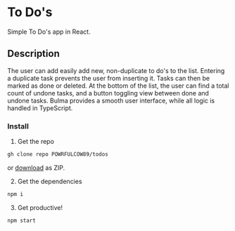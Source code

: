 # To Do's
Simple To Do's app in React.

## Description
The user can add easily add new, non-duplicate to do's to the list. Entering a duplicate task prevents the user from inserting it. Tasks can then be marked as done or deleted. At the bottom of the list, the user can find a total count of undone tasks, and a button toggling view between done and undone tasks. Bulma provides a smooth user interface, while all logic is handled in TypeScript.

### Install 

1. Get the repo
  
  ```sh
  gh clone repo POWRFULCOW89/todos
  ```
  
  or [download](https://github.com/POWRFULCOW89/todos/archive/refs/heads/master.zip) as ZIP.

2. Get the dependencies

  ```sh
  npm i 
  ```

3. Get productive!

  ```
  npm start
  ```
